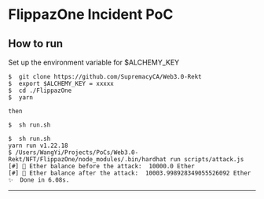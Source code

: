 # FlippazOne Incident PoC

## How to run

Set up the environment variable for $ALCHEMY_KEY

```
$  git clone https://github.com/SupremacyCA/Web3.0-Rekt
$  export $ALCHEMY_KEY = xxxxx
$  cd ./FlippazOne
$  yarn

then 

$  sh run.sh
```

```
$  sh run.sh
yarn run v1.22.18
$ /Users/WangYi/Projects/PoCs/Web3.0-Rekt/NFT/FlippazOne/node_modules/.bin/hardhat run scripts/attack.js
[#] 🧛 Ether balance before the attack:  10000.0 Ether
[#] 🧛 Ether balance after the attack:  10003.998928349055526092 Ether
✨  Done in 6.08s.
```

---
